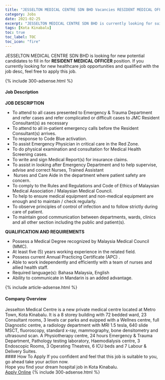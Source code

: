 ```yaml
---
title: "JESSELTON MEDICAL CENTRE SDN BHD Vacancies RESIDENT MEDICAL OFFICER" 
category: Jobs 
date: 2021-02-25 
excerpt: "JESSELTON MEDICAL CENTRE SDN BHD is currently looking for suitable person to fill in the RESIDENT MEDICAL OFFICER which positioned at Kota Kinabalu" 
tags: [Kota Kinabalu] 
toc: true 
toc_label: TOC 
toc_icon: "fire" 
--- 
```


<p>JESSELTON MEDICAL CENTRE SDN BHD is looking for new potential candidates to fill in for <b>RESIDENT MEDICAL OFFICER</b> position. If you currently looking for new healthcare job opportunities and qualified with the job desc, feel free to apply this job.
</p>{% include 300-adsense.html %} 
<div><div><h4>Job Description</h4></div><div><div><span><div><p><strong>JOB DESCRIPTION</strong></p><ul><li>To attend to all cases presented to Emergency &amp; Trauma Department and refer cases and refer complicated or difficult cases to JMC Resident Consultant(s) as necessary</li><li>To attend to all in-patient emergency calls before the Resident Consultant(s) arrives.</li><li>To response to Code Blue activation.</li><li>To assist Emergency Physician in critical care in the Red Zone.</li><li>To do physical examination and consultation for Medical Health Screening cases.</li><li>To write and sign Medical Report(s) for insurance claims.</li><li>To assist in looking after Emergency Department and to help supervise, advise and correct Nurses, Trained Assistant</li><li>&#160;Nurses and Care Aide in the department where patient safety are concern.</li><li>To comply to the Rules and Regulations and Code of Ethics of Malaysian Medical Association / Malaysian Medical Council.</li><li>To help to ensure medical equipment and non-medical equipment are enough and to maintain / check regularly.</li><li>To observe principles of control of infection and to follow strictly during care of patient.</li><li>To maintain good communication between departments, wards, clinics and all other section including the public and patient(s).</li></ul><p><strong>QUALIFICATION AND REQUIREMENTS</strong></p><ul><li>Possess a Medical Degree recognized by Malaysia Medical Council (MMC).</li><li>At least five (5) years working experience in the related field.</li><li>Possess current Annual Practicing Certificate (APC) .</li><li>Able to work independently and efficiently with a team of nurses and allied health staff.</li><li>Required language(s): Bahasa Malaysia, English</li><li>Ability to communicate in Mandarin is an added advantage.</li></ul></div></span></div></div></div> 
{% include article-adsense.html %} 
<div><div><h4>Company Overview</h4></div><div><div><span><div><div>Jesselton Medical Centre is a new private medical centre located&#160;at Metro Town, Kota Kinabalu. It is a 8 storey building with&#160;72 bedded ward,&#160;23 Consultant rooms, 3 levels car parks and euipped with a Wellnes centre, full Diagnostic centre, a radiology department with MRI 1.5 tesla, 640 slide MSCT, fluoroscopy, standard x-ray, mammography, bone densitometry and ultrasound scan. A Physiotherapy centre, 24 hours Emergency &amp; Trauma Department, Pathology testing laboratory, Haemodialysis centre, 3 Endoscopic Rooms, 3 Operating Theatres, 6&#160;ICU beds and 7 Labour &amp; Delivery Suites.</div></div></span></div></div></div> 
#### How To Apply 
If you confident and feel that this job is suitable to you, go ahead take your action now. <br/> 
Hope you find your dream hospital job in Kota Kinabalu. <br/> 
<a href="https://www.jobstreet.com.my/en/job/resident-medical-officer-4481802?jobId=jobstreet-my-job-4481802" class="btn btn--warning" target="_blank" rel="nofollow noopenner">Apply Online</a> 
{% include 300-adsense.html %} 